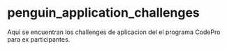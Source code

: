 # penguin_application_challenges
Aqui se encuentran los challenges de aplicacion del el programa CodePro para ex participantes. 
